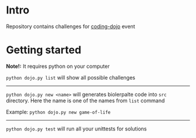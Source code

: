 # Intro
Repository contains challenges for [coding-dojo](http://codingdojo.org/WhatIsCodingDojo/) event

# Getting started
**Note!:** It requires python on your computer

`python dojo.py list` will show all possible challenges

---
`python dojo.py new <name>` will generates biolerpalte code into `src` directory. Here the name is one of the names from `list` command

Example: `python dojo.py new game-of-life`

---
`python dojo.py test` will run all your unittests for solutions

